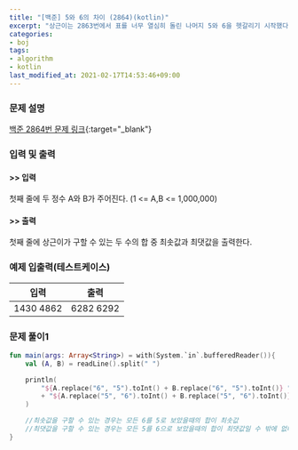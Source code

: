 ```yaml
---
title: "[백준] 5와 6의 차이 (2864)(kotlin)"
excerpt: "상근이는 2863번에서 표를 너무 열심히 돌린 나머지 5와 6을 헷갈리기 시작했다."
categories:
- boj
tags:
- algorithm
- kotlin
last_modified_at: 2021-02-17T14:53:46+09:00
---
```



### 문제 설명
[백준 2864번 문제 링크](https://www.acmicpc.net/problem/2864#description){:target="_blank"}




### 입력 및 출력
#### >> 입력
첫째 줄에 두 정수 A와 B가 주어진다. (1 <= A,B <= 1,000,000)



#### >> 출력
첫째 줄에 상근이가 구할 수 있는 두 수의 합 중 최솟값과 최댓값을 출력한다.





### 예제 입출력(테스트케이스)


|입력|출력|
|-----|------|
|1430 4862|6282 6292|




### 문제 풀이1
```kotlin
fun main(args: Array<String>) = with(System.`in`.bufferedReader()){
    val (A, B) = readLine().split(" ")

    println(
        "${A.replace("6", "5").toInt() + B.replace("6", "5").toInt()} "
        + "${A.replace("5", "6").toInt() + B.replace("5", "6").toInt()}"
    )

    //최솟값을 구할 수 있는 경우는 모든 6를 5로 보았을때의 합이 최솟값
    //최댓값을 구할 수 있는 경우는 모든 5를 6으로 보았을때의 합이 최댓값일 수 밖에 없다.
}
```